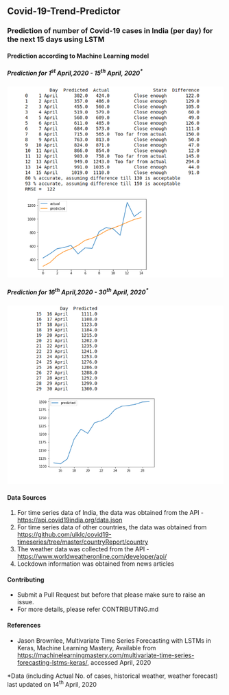 ## Covid-19-Trend-Predictor
### Prediction of number of Covid-19 cases in India (per day) for the next 15 days using LSTM


#### Prediction according to Machine Learning model

##### Prediction for 1<sup>st</sup> April,2020 - 15<sup>th</sup> April, 2020<sup>*</sup>
![Prediction for 1st April,2020 to 15th April, 2020](https://github.com/abdulsmapara/Github-Media/blob/master/Covid-19-Trend-Predictor/prediction_1.png)

##### Prediction for 16<sup>th</sup> April,2020 - 30<sup>th</sup> April, 2020<sup>*</sup>
![Prediction for 16th April,2020 to 30th April, 2020](https://github.com/abdulsmapara/Github-Media/blob/master/Covid-19-Trend-Predictor/prediction_2.png)


#### Data Sources

1. For time series data of India, the data was obtained from the API - https://api.covid19india.org/data.json
1. For time series data of other countries, the data was obtained from https://github.com/ulklc/covid19-timeseries/tree/master/countryReport/country
1. The weather data was collected from the API - https://www.worldweatheronline.com/developer/api/
1. Lockdown information was obtained from news articles

#### Contributing
* Submit a Pull Request but before that please make sure to raise an issue.
* For more details, please refer CONTRIBUTING.md

#### References

* Jason Brownlee, Multivariate Time Series Forecasting with LSTMs in Keras, Machine Learning Mastery, Available from https://machinelearningmastery.com/multivariate-time-series-forecasting-lstms-keras/, accessed April, 2020



*Data (including Actual No. of cases, historical weather, weather forecast) last updated on 14<sup>th</sup> April, 2020

